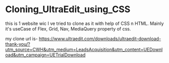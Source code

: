 # Cloning_UltraEdit_using_CSS
this is 1 website wic I ve tried to clone as it with help of CSS n HTML. Mainly it's useCase of Flex, Grid, Nav, MediaQuery property of css.


my clone url is- https://www.ultraedit.com/downloads/ultraedit-download-thank-you/?utm_source=CWH&utm_medium=LeadsAcquisition&utm_content=UEDownload&utm_campaign=UETrialDownload
